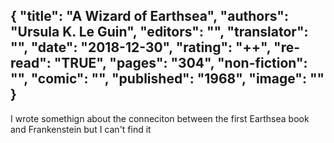 {
 "title": "A Wizard of Earthsea",
 "authors": "Ursula K. Le Guin",
 "editors": "",
 "translator": "",
 "date": "2018-12-30",
 "rating": "++",
 "re-read": "TRUE",
 "pages": "304",
 "non-fiction": "",
 "comic": "",
 "published": "1968",
 "image": ""
}
---

I wrote somethign about the conneciton between the first Earthsea book and Frankenstein but I can't find it